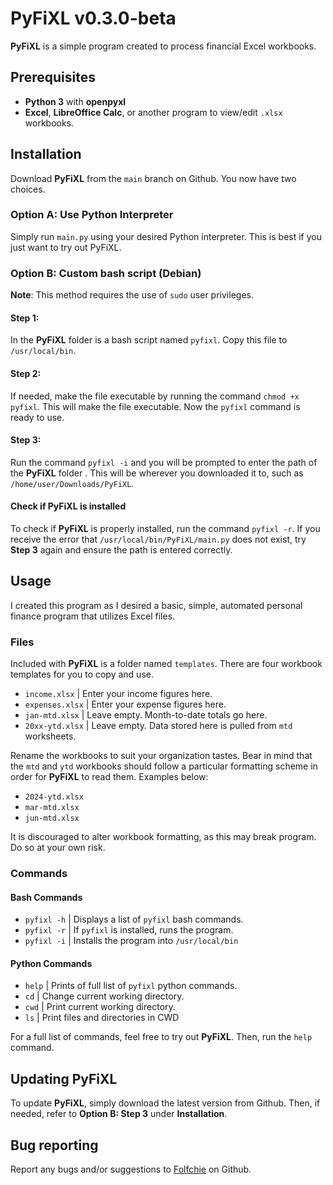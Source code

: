 # PyFiXL v0.3.0-beta

**PyFiXL** is a simple program created to process financial Excel workbooks.

## Prerequisites

- **Python 3** with **openpyxl**
- **Excel**, **LibreOffice Calc**, or another program to view/edit `.xlsx` workbooks.

## Installation

Download **PyFiXL** from the `main` branch on Github. You now have two choices.

### Option A: Use Python Interpreter
Simply run `main.py` using your desired Python interpreter. This is best if you just want to try out PyFiXL.

### Option B: Custom bash script (Debian)
**Note**: This method requires the use of `sudo` user privileges.

#### Step 1:
In the **PyFiXL** folder
 is a bash script named `pyfixl`. Copy this file to `/usr/local/bin`.

#### Step 2:
If needed, make the file executable by running the command `chmod +x pyfixl`. This will make the file executable. 
Now the `pyfixl` command is ready to use.

#### Step 3:
Run the command `pyfixl -i` and you will be prompted to enter the path of the **PyFiXL** folder
. 
This will be wherever you downloaded it to, such as `/home/user/Downloads/PyFiXL`.

#### Check if PyFiXL is installed
To check if **PyFiXL** is properly installed, run the command `pyfixl -r`.
If you receive the error that `/usr/local/bin/PyFiXL/main.py` does not exist, try **Step 3** again and ensure the path is entered correctly.

## Usage
I created this program as I desired a basic, simple, automated
personal finance program that utilizes Excel files.

### Files
Included with **PyFiXL** is a folder named `templates`.
There are four workbook templates for you to copy and use.

- `income.xlsx`
| Enter your income figures here.
- `expenses.xlsx`
| Enter your expense figures here.
- `jan-mtd.xlsx`
| Leave empty. Month-to-date totals go here.
- `20xx-ytd.xlsx`
| Leave empty. Data stored here is pulled from `mtd` worksheets.

Rename the workbooks to suit your organization tastes. 
Bear in mind that the `mtd` and `ytd` workbooks should follow
a particular formatting scheme in order for **PyFiXL** to read them.
Examples below:
- `2024-ytd.xlsx`
- `mar-mtd.xlsx`
- `jun-mtd.xlsx`

It is discouraged to alter workbook formatting,
as this may break program. Do so at your own risk.

### Commands

#### Bash Commands
- `pyfixl -h` 
| Displays a list of `pyfixl` bash commands.
- `pyfixl -r`
| If `pyfixl` is installed, runs the program.
- `pyfixl -i`
| Installs the program into `/usr/local/bin`

#### Python Commands
- `help`
| Prints of full list of `pyfixl` python commands.
- `cd`
| Change current working directory.
- `cwd`
| Print current working directory.
- `ls`
| Print files and directories in CWD

For a full list of commands, feel free to try out **PyFiXL**.
Then, run the `help` command.

## Updating PyFiXL
To update **PyFiXL**, simply download the latest version from Github. 
Then, if needed, refer to **Option B: Step 3** under **Installation**.

## Bug reporting
Report any bugs and/or suggestions to [Folfchie](https://www.github.com/Folfchie) on Github.
